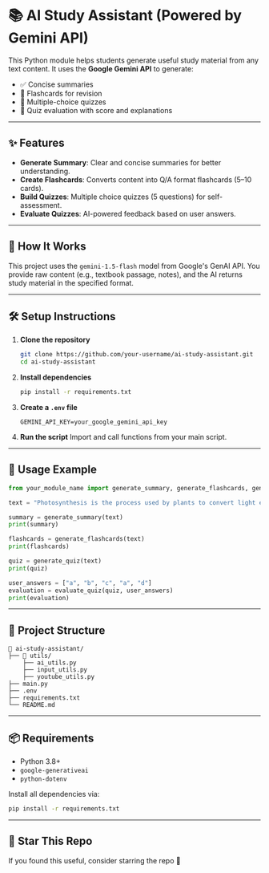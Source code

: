 # 📚 AI Study Assistant (Powered by Gemini API)

This Python module helps students generate useful study material from any text content. It uses the **Google Gemini API** to generate:
- ✅ Concise summaries  
- 📇 Flashcards for revision  
- 📝 Multiple-choice quizzes  
- 🧠 Quiz evaluation with score and explanations

---

## ✨ Features

- **Generate Summary**: Clear and concise summaries for better understanding.
- **Create Flashcards**: Converts content into Q/A format flashcards (5–10 cards).
- **Build Quizzes**: Multiple choice quizzes (5 questions) for self-assessment.
- **Evaluate Quizzes**: AI-powered feedback based on user answers.

---

## 🧠 How It Works

This project uses the `gemini-1.5-flash` model from Google's GenAI API. You provide raw content (e.g., textbook passage, notes), and the AI returns study material in the specified format.

---

## 🛠️ Setup Instructions

1. **Clone the repository**
   ```bash
   git clone https://github.com/your-username/ai-study-assistant.git
   cd ai-study-assistant
   ```

2. **Install dependencies**
   ```bash
   pip install -r requirements.txt
   ```

3. **Create a `.env` file**
   ```
   GEMINI_API_KEY=your_google_gemini_api_key
   ```

4. **Run the script**
   Import and call functions from your main script.

---

## 🧪 Usage Example

```python
from your_module_name import generate_summary, generate_flashcards, generate_quiz, evaluate_quiz

text = "Photosynthesis is the process used by plants to convert light energy into chemical energy..."

summary = generate_summary(text)
print(summary)

flashcards = generate_flashcards(text)
print(flashcards)

quiz = generate_quiz(text)
print(quiz)

user_answers = ["a", "b", "c", "a", "d"]
evaluation = evaluate_quiz(quiz, user_answers)
print(evaluation)
```

---

## 📂 Project Structure

```
📁 ai-study-assistant/
├── 📁 utils/
    ├── ai_utils.py
    ├── input_utils.py
    ├── youtube_utils.py
├── main.py
├── .env
├── requirements.txt
└── README.md
```

---

## 📦 Requirements

- Python 3.8+
- `google-generativeai`
- `python-dotenv`

Install all dependencies via:

```bash
pip install -r requirements.txt
```

---

## 🌟 Star This Repo

If you found this useful, consider starring the repo 🌟

